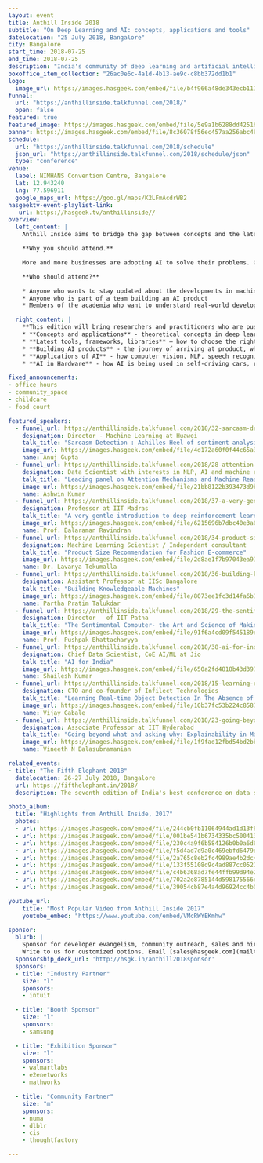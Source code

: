 ```yaml
---
layout: event
title: Anthill Inside 2018
subtitle: "On Deep Learning and AI: concepts, applications and tools"
datelocation: "25 July 2018, Bangalore"
city: Bangalore
start_time: 2018-07-25
end_time: 2018-07-25
description: "India's community of deep learning and artificial intelligence practitioners"
boxoffice_item_collection: "26ac0e6c-4a1d-4b13-ae9c-c8bb372dd1b1"
logo:
  image_url: https://images.hasgeek.com/embed/file/b4f966a48de343ecb111cde4c2e8a34e
funnel:
  url: "https://anthillinside.talkfunnel.com/2018/"
  open: false
featured: true
featured_image: https://images.hasgeek.com/embed/file/5e9a1b6288dd4251b7ef64b7ce004514
banner: https://images.hasgeek.com/embed/file/8c36078f56ec457aa256abc4809e95fb
schedule:
  url: "https://anthillinside.talkfunnel.com/2018/schedule"
  json_url: "https://anthillinside.talkfunnel.com/2018/schedule/json"
  type: "conference"
venue:
  label: NIMHANS Convention Centre, Bangalore
  lat: 12.943240
  lng: 77.596911
  google_maps_url: https://goo.gl/maps/K2LFmAcdrWB2
hasgeektv-event-playlist-link:
   url: https://hasgeek.tv/anthillinside//
overview:
  left_content: |
    Anthill Inside aims to bridge the gap between concepts and the latest research in machine learning, deep learning, and artificial intelligence, with realities on the ground.

    **Why you should attend.**

    More and more businesses are adopting AI to solve their problems. Come to Anthill Inside 2018 and listen to talks by fellow researchers and practitioners about the challenges they faced in their AI journey! Join discussions on topics of your interest and interact with experts.

    **Who should attend?**

    * Anyone who wants to stay updated about the developments in machine learning, deep learning, and artificial intelligence
    * Anyone who is part of a team building an AI product
    * Members of the academia who want to understand real-world developments and how concepts are being applied.

  right_content: |
    **This edition will bring researchers and practitioners who are pushing the boundaries of AI to have a dialogue about the following broad areas:**
    * **Concepts and applications** - theoretical concepts in deep learning, AI and machine learning – and how these have been applied in real life situations / specific domains.
    * **Latest tools, frameworks, libraries** – how to choose the right technology stack for your needs.
    * **Building AI products** - the journey of arriving at product, when to use AI, deep learning or machine learning.
    * **Applications of AI** - how computer vision, NLP, speech recognition and video analytics are applied in various domains and in building products.
    * **AI in Hardware** - how AI is being used in self-driving cars, robots etc, how to build high performance systems using GPUs to power AI, other major developments like Google’s TPU.

fixed_announcements:
- office_hours
- community_space
- childcare
- food_court

featured_speakers:
  - funnel_url: https://anthillinside.talkfunnel.com/2018/32-sarcasm-detection-achilles-heel-of-sentiment-analy
    designation: Director - Machine Learning at Huawei
    talk_title: "Sarcasm Detection : Achilles Heel of sentiment analysis"
    image_url: https://images.hasgeek.com/embed/file/4d172a60f0f44c65a3bbc1465cc32087?size=200x200
    name: Anuj Gupta
  - funnel_url: https://anthillinside.talkfunnel.com/2018/28-attention-mechanisms-and-machine-reasoning
    designation: Data Scientist with interests in NLP, AI and machine reasoning
    talk_title: "Leading panel on Attention Mechanisms and Machine Reasoning"
    image_url: https://images.hasgeek.com/embed/file/21bb8122b393473d9bd3741f633169c2?size=200x200
    name: Ashwin Kumar
  - funnel_url: https://anthillinside.talkfunnel.com/2018/37-a-very-gentle-introduction-to-deep-reinforcement-l
    designation: Professor at IIT Madras
    talk_title: "A very gentle introduction to deep reinforcement learning and applications"
    image_url: https://images.hasgeek.com/embed/file/6215696b7dbc40e3a61701af8e783f91?size=200x200
    name: Prof. Balaraman Ravindran
  - funnel_url: https://anthillinside.talkfunnel.com/2018/34-product-size-recommendation-for-fashion-e-commerce
    designation: Machine Learning Scientist / Independant consultant
    talk_title: "Product Size Recommendation for Fashion E-commerce"
    image_url: https://images.hasgeek.com/embed/file/2d8ae1f7b97043ea910b127fdec7d875?size=200x200
    name: Dr. Lavanya Tekumalla
  - funnel_url: https://anthillinside.talkfunnel.com/2018/36-building-knowledgeable-machines
    designation: Assistant Professor at IISc Bangalore
    talk_title: "Building Knowledgeable Machines"
    image_url: https://images.hasgeek.com/embed/file/8073ee1fc3d14fa6b111539c6c2b2b57?size=200x200
    name: Partha Pratim Talukdar
  - funnel_url: https://anthillinside.talkfunnel.com/2018/29-the-sentimental-computer-the-art-and-science-of-ma
    designation: Director	of IIT Patna
    talk_title: "The Sentimental Computer- the Art and Science of Making Computers Understand Sentiment and Emotion"
    image_url: https://images.hasgeek.com/embed/file/91f6a4cd09f545189eca0d80ff45ea98?size=200x200
    name: Prof. Pushpak Bhattacharyya
  - funnel_url: https://anthillinside.talkfunnel.com/2018/38-ai-for-india
    designation: Chief Data Scientist, CoE AI/ML at Jio
    talk_title: "AI for India"
    image_url: https://images.hasgeek.com/embed/file/650a2fd4818b43d397d04609d30850c0?size=200x200
    name: Shailesh Kumar
  - funnel_url: https://anthillinside.talkfunnel.com/2018/15-learning-real-time-object-detection-in-the-absence
    designation: CTO and co-founder of Infilect Technologies
    talk_title: "Learning Real-time Object Detection In The Absence of Large-scale Datasets"
    image_url: https://images.hasgeek.com/embed/file/10b37fc53b224c8587a9483b80fa363c?size=200x200
    name: Vijay Gabale
  - funnel_url: https://anthillinside.talkfunnel.com/2018/23-going-beyond-what-and-asking-why-explainability-in
    designation: Associate Professor at IIT Hyderabad
    talk_title: "Going beyond what and asking why: Explainability in Machine/Deep Learning"
    image_url: https://images.hasgeek.com/embed/file/1f9fad12fbd54bd2bba536857f4320ac?size=200x200
    name: Vineeth N Balasubramanian

related_events:
- title: "The Fifth Elephant 2018"
  datelocation: 26-27 July 2018, Bangalore
  url: https://fifthelephant.in/2018/
  description: The seventh edition of India's best conference on data science.

photo_album:
  title: "Highlights from Anthill Inside, 2017"
  photos:
  - url: https://images.hasgeek.com/embed/file/244cb0fb11064944ad1d13f89ec21513?size=640x480
  - url: https://images.hasgeek.com/embed/file/001be541b6734335bc500413b63666da?size=640x480
  - url: https://images.hasgeek.com/embed/file/230c4a9f6b584126b0b0a6d624550b90?size=640x480
  - url: https://images.hasgeek.com/embed/file/f5d4ad7d9a0c469ebfd6479db5df308e?size=640x480
  - url: https://images.hasgeek.com/embed/file/2a765c8eb2fc4989ae4b2dc49b0f806a?size=640x480
  - url: https://images.hasgeek.com/embed/file/133f55108d9c4ad887cc0521f61d7575?size=640x480
  - url: https://images.hasgeek.com/embed/file/c4b6368ad7fe44ffb99d94e29da62c59?size=640x480
  - url: https://images.hasgeek.com/embed/file/702a2e8785144d598175566e82d27250?size=640x480
  - url: https://images.hasgeek.com/embed/file/39054cb87e4a4d96924cc4b04f5054c3?size=640x480

youtube_url:
    title: "Most Popular Video from Anthill Inside 2017"
    youtube_embed: "https://www.youtube.com/embed/VMcRWYEKmhw"

sponsor:
  blurb: |
    Sponsor for developer evangelism, community outreach, sales and hiring.
    Write to us for customized options. Email [sales@hasgeek.com](mailto:sales@hasgeek.com).
  sponsorship_deck_url: 'http://hsgk.in/anthill2018sponsor'
  sponsors:
  - title: "Industry Partner"
    size: "l"
    sponsors:
    - intuit

  - title: "Booth Sponsor"
    size: "l"
    sponsors:
    - samsung

  - title: "Exhibition Sponsor"
    size: "l"
    sponsors:
    - walmartlabs
    - e2enetworks
    - mathworks

  - title: "Community Partner"
    size: "m"
    sponsors:
    - numa
    - dlblr
    - cis
    - thoughtfactory

---
```

